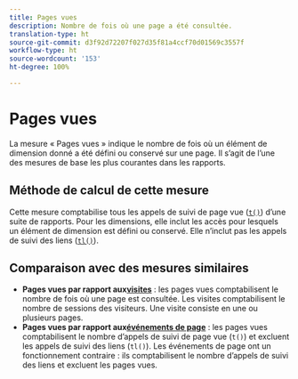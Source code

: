 ```yaml
---
title: Pages vues
description: Nombre de fois où une page a été consultée.
translation-type: ht
source-git-commit: d3f92d72207f027d35f81a4ccf70d01569c3557f
workflow-type: ht
source-wordcount: '153'
ht-degree: 100%

---
```



# Pages vues

La mesure « Pages vues » indique le nombre de fois où un élément de dimension donné a été défini ou conservé sur une page. Il s’agit de l’une des mesures de base les plus courantes dans les rapports.

## Méthode de calcul de cette mesure

Cette mesure comptabilise tous les appels de suivi de page vue ([`t()`](/help/implement/vars/functions/t-method.md)) d’une suite de rapports. Pour les dimensions, elle inclut les accès pour lesquels un élément de dimension est défini ou conservé. Elle n’inclut pas les appels de suivi des liens ([`tl()`](/help/implement/vars/functions/tl-method.md)).

## Comparaison avec des mesures similaires

* **Pages vues par rapport aux[visites](visits.md)** : les pages vues comptabilisent le nombre de fois où une page est consultée. Les visites comptabilisent le nombre de sessions des visiteurs. Une visite consiste en une ou plusieurs pages.
* **Pages vues par rapport aux[événements de page](page-events.md)** : les pages vues comptabilisent le nombre d’appels de suivi de page vue (`t()`) et excluent les appels de suivi des liens (`tl()`). Les événements de page ont un fonctionnement contraire : ils comptabilisent le nombre d’appels de suivi des liens et excluent les pages vues.